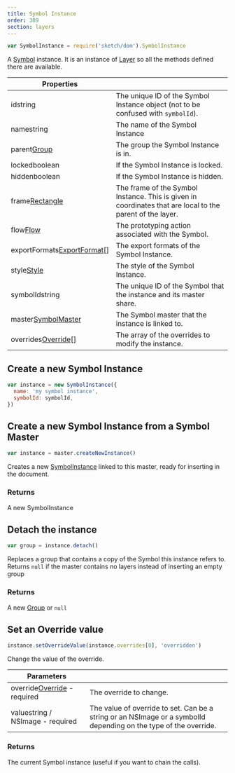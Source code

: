 ```yaml
---
title: Symbol Instance
order: 309
section: layers
---
```


```javascript
var SymbolInstance = require('sketch/dom').SymbolInstance
```

A [Symbol](https://www.sketchapp.com/docs/symbols/) instance. It is an instance of [Layer](#layer) so all the methods defined there are available.

| Properties                                                                 |                                                                                                           |
| -------------------------------------------------------------------------- | --------------------------------------------------------------------------------------------------------- |
| id<span class="arg-type">string</span>                                     | The unique ID of the Symbol Instance object (not to be confused with `symbolId`).                         |
| name<span class="arg-type">string</span>                                   | The name of the Symbol Instance                                                                           |
| parent<span class="arg-type">[Group](#group)</span>                        | The group the Symbol Instance is in.                                                                      |
| locked<span class="arg-type">boolean</span>                                | If the Symbol Instance is locked.                                                                         |
| hidden<span class="arg-type">boolean</span>                                | If the Symbol Instance is hidden.                                                                         |
| frame<span class="arg-type">[Rectangle](#rectangle) </span>                | The frame of the Symbol Instance. This is given in coordinates that are local to the parent of the layer. |
| flow<span class="arg-type">[Flow](#flow)</span>                            | The prototyping action associated with the Symbol.                                                        |
| exportFormats<span class="arg-type">[ExportFormat](#exportformat)[]</span> | The export formats of the Symbol Instance.                                                                |
| style<span class="arg-type">[Style](#style)</span>                         | The style of the Symbol Instance.                                                                         |
| symbolId<span class="arg-type">string</span>                               | The unique ID of the Symbol that the instance and its master share.                                       |
| master<span class="arg-type">[SymbolMaster](#symbol-master)</span>         | The Symbol master that the instance is linked to.                                                         |
| overrides<span class="arg-type">[Override](#symbol-override)[]</span>      | The array of the overrides to modify the instance.                                                        |

## Create a new Symbol Instance

```javascript
var instance = new SymbolInstance({
  name: 'my symbol instance',
  symbolId: symbolId,
})
```

## Create a new Symbol Instance from a Symbol Master

```javascript
var instance = master.createNewInstance()
```

Creates a new [SymbolInstance](#symbol-instance) linked to this master, ready for inserting in the document.

### Returns

A new SymbolInstance

## Detach the instance

```javascript
var group = instance.detach()
```

Replaces a group that contains a copy of the Symbol this instance refers to. Returns `null` if the master contains no layers instead of inserting an empty group

### Returns

A new [Group](#group) or `null`

## Set an Override value

```javascript
instance.setOverrideValue(instance.overrides[0], 'overridden')
```

Change the value of the override.

| Parameters                                                                    |                                                                                                                  |
| ----------------------------------------------------------------------------- | ---------------------------------------------------------------------------------------------------------------- |
| override<span class="arg-type">[Override](#symbol-override) - required</span> | The override to change.                                                                                          |
| value<span class="arg-type">string / NSImage - required</span>                | The value of override to set. Can be a string or an NSImage or a symbolId depending on the type of the override. |

### Returns

The current Symbol instance (useful if you want to chain the calls).
